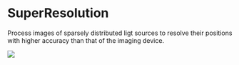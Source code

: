 # SuperResolution

Process images of sparsely distributed ligt sources to resolve their positions with higher accuracy than that of the imaging device.

<img src="https://github.com/jcvdwlt/SuperResolution-/blob/master/figs/sr3.gif" > 



